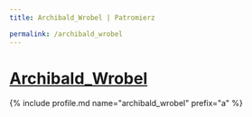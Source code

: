 ```yaml
---
title: Archibald_Wrobel | Patromierz

permalink: /archibald_wrobel
---
```


# [Archibald_Wrobel](https://patronite.pl/archibald_wrobel)

{% include profile.md name="archibald_wrobel" prefix="a" %}
